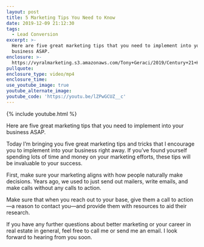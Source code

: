 ```yaml
---
layout: post
title: 5 Marketing Tips You Need to Know
date: 2019-12-09 21:12:30
tags:
  - Lead Conversion
excerpt: >-
  Here are five great marketing tips that you need to implement into your
  business ASAP.
enclosure: >-
  https://vyralmarketing.s3.amazonaws.com/Tony+Geraci/2019/Century+21+HomeStar+_+5+Marketing+Tips+You+Need+to+Know.mp4
pullquote:
enclosure_type: video/mp4
enclosure_time:
use_youtube_image: true
youtube_alternate_image:
youtube_code: 'https://youtu.be/lZPwGCUZ__c'
---
```


{% include youtube.html %}

Here are five great marketing tips that you need to implement into your business ASAP.

Today I’m bringing you five great marketing tips and tricks that I encourage you to implement into your business right away. If you’ve found yourself spending lots of time and money on your marketing efforts, these tips will be invaluable to your success.

First, make sure your marketing aligns with how people naturally make decisions. Years ago, we used to just send out mailers, write emails, and make calls without any calls to action.

Make sure that when you reach out to your base, give them a call to action—a reason to contact you—and provide them with resources to aid their research.

If you have any further questions about better marketing or your career in real estate in general, feel free to call me or send me an email. I look forward to hearing from you soon.